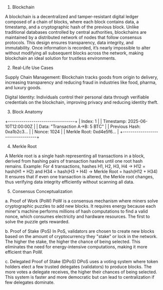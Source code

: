 1. Blockchain

A blockchain is a decentralized and tamper-resistant digital ledger composed of a chain of blocks, where each block contains data, a timestamp, and a cryptographic hash of the previous block. Unlike traditional databases controlled by central authorities, blockchains are maintained by a distributed network of nodes that follow consensus protocols. This design ensures transparency, data integrity, and immutability. Once information is recorded, it’s nearly impossible to alter without modifying all subsequent blocks across the network, making blockchain an ideal solution for trustless environments.

2. Real-Life Use Cases

Supply Chain Management: Blockchain tracks goods from origin to delivery, increasing transparency and reducing fraud in industries like food, pharma, and luxury goods.

Digital Identity: Individuals control their personal data through verifiable credentials on the blockchain, improving privacy and reducing identity theft.

3. Block Anatomy

+----------------------------------+
| Index: 1                         |
| Timestamp: 2025-06-10T12:00:00Z  |
| Data: "Transaction A->B: 5 BTC"  |
| Previous Hash: 0xa1b2c3...       |
| Nonce: 1024                      |
| Merkle Root: 0xd4e5f6...         |
+----------------------------------+

4. Merkle Root

A Merkle root is a single hash representing all transactions in a block, derived from hashing pairs of transaction hashes until one root hash remains.
Example:
For 4 transactions, hashes H1, H2, H3, H4 →
H12 = hash(H1 + H2) and H34 = hash(H3 + H4) →
Merkle Root = hash(H12 + H34)
It ensures that if even one transaction is altered, the Merkle root changes, thus verifying data integrity efficiently without scanning all data.

5. Consensus Conceptualization

a. Proof of Work (PoW)
PoW is a consensus mechanism where miners solve cryptographic puzzles to add new blocks. It requires energy because each miner's machine performs millions of hash computations to find a valid nonce, which consumes electricity and hardware resources. The first to solve the puzzle gets rewarded.

b. Proof of Stake (PoS)
In PoS, validators are chosen to create new blocks based on the amount of cryptocurrency they "stake" or lock in the network. The higher the stake, the higher the chance of being selected. This eliminates the need for energy-intensive computations, making it more efficient than PoW.

c. Delegated Proof of Stake (DPoS)
DPoS uses a voting system where token holders elect a few trusted delegates (validators) to produce blocks. The more votes a delegate receives, the higher their chances of being selected. This system is faster and more democratic but can lead to centralization if few delegates dominate.


